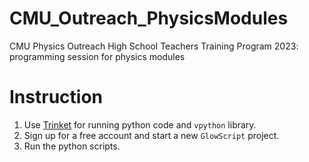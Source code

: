 # CMU_Outreach_PhysicsModules
CMU Physics Outreach High School Teachers Training Program 2023: programming session for physics modules

# Instruction
1. Use [Trinket](https://trinket.io/) for running python code and `vpython` library.
2. Sign up for a free account and start a new `GlowScript` project.
3. Run the python scripts.
